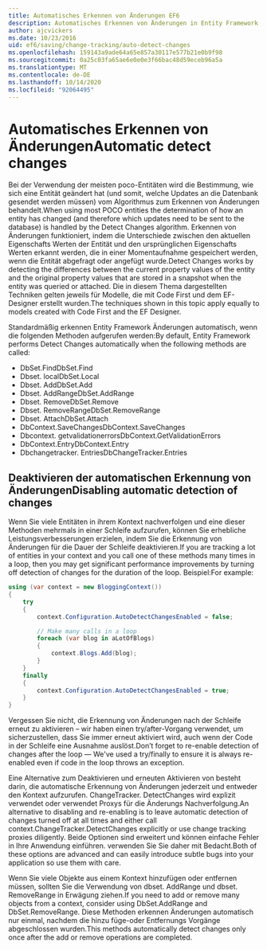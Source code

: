 ```yaml
---
title: Automatisches Erkennen von Änderungen EF6
description: Automatisches Erkennen von Änderungen in Entity Framework 6
author: ajcvickers
ms.date: 10/23/2016
uid: ef6/saving/change-tracking/auto-detect-changes
ms.openlocfilehash: 159143a9ade64a65e857a30117e577b21e0b9f98
ms.sourcegitcommit: 0a25c03fa65ae6e0e0e3f66bac48d59eceb96a5a
ms.translationtype: MT
ms.contentlocale: de-DE
ms.lasthandoff: 10/14/2020
ms.locfileid: "92064495"
---
```

# <a name="automatic-detect-changes"></a><span data-ttu-id="c5a74-103">Automatisches Erkennen von Änderungen</span><span class="sxs-lookup"><span data-stu-id="c5a74-103">Automatic detect changes</span></span>
<span data-ttu-id="c5a74-104">Bei der Verwendung der meisten poco-Entitäten wird die Bestimmung, wie sich eine Entität geändert hat (und somit, welche Updates an die Datenbank gesendet werden müssen) vom Algorithmus zum Erkennen von Änderungen behandelt.</span><span class="sxs-lookup"><span data-stu-id="c5a74-104">When using most POCO entities the determination of how an entity has changed (and therefore which updates need to be sent to the database) is handled by the Detect Changes algorithm.</span></span> <span data-ttu-id="c5a74-105">Erkennen von Änderungen funktioniert, indem die Unterschiede zwischen den aktuellen Eigenschafts Werten der Entität und den ursprünglichen Eigenschafts Werten erkannt werden, die in einer Momentaufnahme gespeichert werden, wenn die Entität abgefragt oder angefügt wurde.</span><span class="sxs-lookup"><span data-stu-id="c5a74-105">Detect Changes works by detecting the differences between the current property values of the entity and the original property values that are stored in a snapshot when the entity was queried or attached.</span></span> <span data-ttu-id="c5a74-106">Die in diesem Thema dargestellten Techniken gelten jeweils für Modelle, die mit Code First und dem EF-Designer erstellt wurden.</span><span class="sxs-lookup"><span data-stu-id="c5a74-106">The techniques shown in this topic apply equally to models created with Code First and the EF Designer.</span></span>  

<span data-ttu-id="c5a74-107">Standardmäßig erkennen Entity Framework Änderungen automatisch, wenn die folgenden Methoden aufgerufen werden:</span><span class="sxs-lookup"><span data-stu-id="c5a74-107">By default, Entity Framework performs Detect Changes automatically when the following methods are called:</span></span>  

- <span data-ttu-id="c5a74-108">DbSet.Find</span><span class="sxs-lookup"><span data-stu-id="c5a74-108">DbSet.Find</span></span>  
- <span data-ttu-id="c5a74-109">Dbset. local</span><span class="sxs-lookup"><span data-stu-id="c5a74-109">DbSet.Local</span></span>  
- <span data-ttu-id="c5a74-110">Dbset. Add</span><span class="sxs-lookup"><span data-stu-id="c5a74-110">DbSet.Add</span></span>  
- <span data-ttu-id="c5a74-111">Dbset. AddRange</span><span class="sxs-lookup"><span data-stu-id="c5a74-111">DbSet.AddRange</span></span>
- <span data-ttu-id="c5a74-112">Dbset. Remove</span><span class="sxs-lookup"><span data-stu-id="c5a74-112">DbSet.Remove</span></span>  
- <span data-ttu-id="c5a74-113">Dbset. RemoveRange</span><span class="sxs-lookup"><span data-stu-id="c5a74-113">DbSet.RemoveRange</span></span>
- <span data-ttu-id="c5a74-114">Dbset. Attach</span><span class="sxs-lookup"><span data-stu-id="c5a74-114">DbSet.Attach</span></span>  
- <span data-ttu-id="c5a74-115">DbContext.SaveChanges</span><span class="sxs-lookup"><span data-stu-id="c5a74-115">DbContext.SaveChanges</span></span>  
- <span data-ttu-id="c5a74-116">Dbcontext. getvalidationerrors</span><span class="sxs-lookup"><span data-stu-id="c5a74-116">DbContext.GetValidationErrors</span></span>  
- <span data-ttu-id="c5a74-117">DbContext.Entry</span><span class="sxs-lookup"><span data-stu-id="c5a74-117">DbContext.Entry</span></span>  
- <span data-ttu-id="c5a74-118">Dbchangetracker. Entries</span><span class="sxs-lookup"><span data-stu-id="c5a74-118">DbChangeTracker.Entries</span></span>  

## <a name="disabling-automatic-detection-of-changes"></a><span data-ttu-id="c5a74-119">Deaktivieren der automatischen Erkennung von Änderungen</span><span class="sxs-lookup"><span data-stu-id="c5a74-119">Disabling automatic detection of changes</span></span>  

<span data-ttu-id="c5a74-120">Wenn Sie viele Entitäten in ihrem Kontext nachverfolgen und eine dieser Methoden mehrmals in einer Schleife aufzurufen, können Sie erhebliche Leistungsverbesserungen erzielen, indem Sie die Erkennung von Änderungen für die Dauer der Schleife deaktivieren.</span><span class="sxs-lookup"><span data-stu-id="c5a74-120">If you are tracking a lot of entities in your context and you call one of these methods many times in a loop, then you may get significant performance improvements by turning off detection of changes for the duration of the loop.</span></span> <span data-ttu-id="c5a74-121">Beispiel:</span><span class="sxs-lookup"><span data-stu-id="c5a74-121">For example:</span></span>  

``` csharp
using (var context = new BloggingContext())
{
    try
    {
        context.Configuration.AutoDetectChangesEnabled = false;

        // Make many calls in a loop
        foreach (var blog in aLotOfBlogs)
        {
            context.Blogs.Add(blog);
        }
    }
    finally
    {
        context.Configuration.AutoDetectChangesEnabled = true;
    }
}
```  

<span data-ttu-id="c5a74-122">Vergessen Sie nicht, die Erkennung von Änderungen nach der Schleife erneut zu aktivieren – wir haben einen try/after-Vorgang verwendet, um sicherzustellen, dass Sie immer erneut aktiviert wird, auch wenn der Code in der Schleife eine Ausnahme auslöst.</span><span class="sxs-lookup"><span data-stu-id="c5a74-122">Don’t forget to re-enable detection of changes after the loop — We've used a try/finally to ensure it is always re-enabled even if code in the loop throws an exception.</span></span>  

<span data-ttu-id="c5a74-123">Eine Alternative zum Deaktivieren und erneuten Aktivieren von besteht darin, die automatische Erkennung von Änderungen jederzeit und entweder den Kontext aufzurufen. ChangeTracker. DetectChanges wird explizit verwendet oder verwendet Proxys für die Änderungs Nachverfolgung.</span><span class="sxs-lookup"><span data-stu-id="c5a74-123">An alternative to disabling and re-enabling is to leave automatic detection of changes turned off at all times and either call context.ChangeTracker.DetectChanges explicitly or use change tracking proxies diligently.</span></span> <span data-ttu-id="c5a74-124">Beide Optionen sind erweitert und können einfache Fehler in Ihre Anwendung einführen. verwenden Sie Sie daher mit Bedacht.</span><span class="sxs-lookup"><span data-stu-id="c5a74-124">Both of these options are advanced and can easily introduce subtle bugs into your application so use them with care.</span></span>  

<span data-ttu-id="c5a74-125">Wenn Sie viele Objekte aus einem Kontext hinzufügen oder entfernen müssen, sollten Sie die Verwendung von dbset. AddRange und dbset. RemoveRange in Erwägung ziehen.</span><span class="sxs-lookup"><span data-stu-id="c5a74-125">If you need to add or remove many objects from a context, consider using DbSet.AddRange and DbSet.RemoveRange.</span></span> <span data-ttu-id="c5a74-126">Diese Methoden erkennen Änderungen automatisch nur einmal, nachdem die hinzu füge-oder Entfernungs Vorgänge abgeschlossen wurden.</span><span class="sxs-lookup"><span data-stu-id="c5a74-126">This methods automatically detect changes only once after the add or remove operations are completed.</span></span> 
